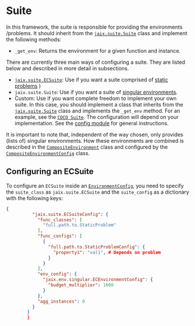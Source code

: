 # Suite

In this framework, the suite is responsible for providing the environments /problems. It should inherit from the [`jaix.suite.Suite`](jaix/suite.py) class and implement the following methods:
 * `_get_env`: Returns the environment for a given function and instance.

There are currently three main ways of configuring a suite. They are listed below and described in more detail in subsections.
* [`jaix.suite.ECSuite`](jaix/suite/ec_suite.py): Use if you want a suite comprised of [static problems](jaix/env/utils/problem/static_problem.py)
)
* `jaix.suite.Suite`: Use if you want a suite of [singular environments](jaix/env/singular/README.md).
* Custom: Use if you want complete freedom to implement your own suite. In this case, you should implement a class that inherits from the [`jaix.suite.Suite`](jaix/suite.py) class and implements the `_get_env` method. For an example, see the [`COCO Suite`](jaix/suite/coco_suite.py). The configuration will depend on your implementation. See the [config module](https://github.com/TAI-src/ttex/tree/main/ttex/config) for general instructions.

It is important to note that, independent of the way chosen, only provides (lists of) singular environments. How these environments are combined is described in the [`CompositeEnvironment`](jaix/env/composite/README.md) class and configured by the [`CompositeEnvironmentConfig`](jaix/env/composite/README.md) class.

## Configuring an ECSuite

To configure an `ECSuite` inside an [`EnvironmentConfig`](/experiments/config.md#environment-config), you need to specify the `suite_class` as `jaix.suite.ECSuite` and the `suite_config` as a dictionary with the following keys:
```json
{
          "jaix.suite.ECSuiteConfig": {
            "func_classes": [
              "full.path.to.StaticProblem"
            ],
            "func_configs": [
              {
                "full.path.to.StaticProblemConfig": {
                  "property1": "val1", # Depends on problem
                }
              }
            ],
            "env_config": {
              "jaix.env.singular.ECEnvironmentConfig": {
                "budget_multiplier": 1000
              }
            },
            "agg_instances": 0
          }
        }
        }
```


